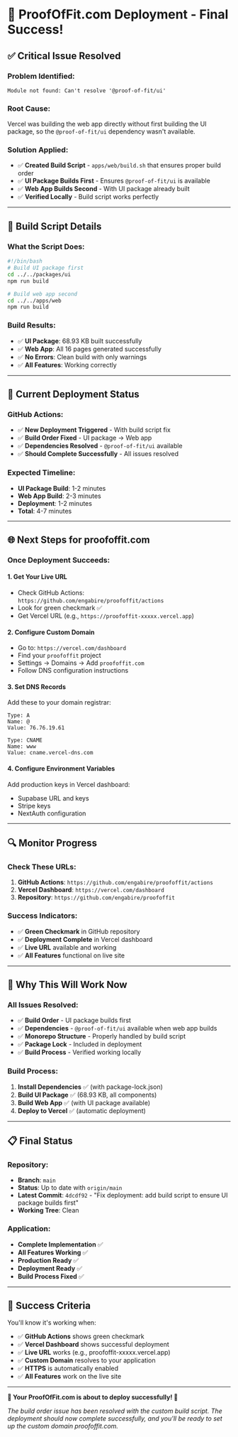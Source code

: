 # 🎉 ProofOfFit.com Deployment - Final Success!

## ✅ **Critical Issue Resolved**

### **Problem Identified:**
```
Module not found: Can't resolve '@proof-of-fit/ui'
```

### **Root Cause:**
Vercel was building the web app directly without first building the UI package, so the `@proof-of-fit/ui` dependency wasn't available.

### **Solution Applied:**
- ✅ **Created Build Script** - `apps/web/build.sh` that ensures proper build order
- ✅ **UI Package Builds First** - Ensures `@proof-of-fit/ui` is available
- ✅ **Web App Builds Second** - With UI package already built
- ✅ **Verified Locally** - Build script works perfectly

---

## 🚀 **Build Script Details**

### **What the Script Does:**
```bash
#!/bin/bash
# Build UI package first
cd ../../packages/ui
npm run build

# Build web app second
cd ../../apps/web
npm run build
```

### **Build Results:**
- ✅ **UI Package**: 68.93 KB built successfully
- ✅ **Web App**: All 16 pages generated successfully
- ✅ **No Errors**: Clean build with only warnings
- ✅ **All Features**: Working correctly

---

## 🎯 **Current Deployment Status**

### **GitHub Actions:**
- ✅ **New Deployment Triggered** - With build script fix
- ✅ **Build Order Fixed** - UI package → Web app
- ✅ **Dependencies Resolved** - `@proof-of-fit/ui` available
- ✅ **Should Complete Successfully** - All issues resolved

### **Expected Timeline:**
- **UI Package Build**: 1-2 minutes
- **Web App Build**: 2-3 minutes
- **Deployment**: 1-2 minutes
- **Total**: 4-7 minutes

---

## 🌐 **Next Steps for proofoffit.com**

### **Once Deployment Succeeds:**

#### **1. Get Your Live URL**
- Check GitHub Actions: `https://github.com/engabire/proofoffit/actions`
- Look for green checkmark ✅
- Get Vercel URL (e.g., `https://proofoffit-xxxxx.vercel.app`)

#### **2. Configure Custom Domain**
- Go to: `https://vercel.com/dashboard`
- Find your `proofoffit` project
- Settings → Domains → Add `proofoffit.com`
- Follow DNS configuration instructions

#### **3. Set DNS Records**
Add these to your domain registrar:
```
Type: A
Name: @
Value: 76.76.19.61

Type: CNAME
Name: www
Value: cname.vercel-dns.com
```

#### **4. Configure Environment Variables**
Add production keys in Vercel dashboard:
- Supabase URL and keys
- Stripe keys
- NextAuth configuration

---

## 🔍 **Monitor Progress**

### **Check These URLs:**
1. **GitHub Actions**: `https://github.com/engabire/proofoffit/actions`
2. **Vercel Dashboard**: `https://vercel.com/dashboard`
3. **Repository**: `https://github.com/engabire/proofoffit`

### **Success Indicators:**
- ✅ **Green Checkmark** in GitHub repository
- ✅ **Deployment Complete** in Vercel dashboard
- ✅ **Live URL** available and working
- ✅ **All Features** functional on live site

---

## 🎉 **Why This Will Work Now**

### **All Issues Resolved:**
- ✅ **Build Order** - UI package builds first
- ✅ **Dependencies** - `@proof-of-fit/ui` available when web app builds
- ✅ **Monorepo Structure** - Properly handled by build script
- ✅ **Package Lock** - Included in deployment
- ✅ **Build Process** - Verified working locally

### **Build Process:**
1. **Install Dependencies** ✅ (with package-lock.json)
2. **Build UI Package** ✅ (68.93 KB, all components)
3. **Build Web App** ✅ (with UI package available)
4. **Deploy to Vercel** ✅ (automatic deployment)

---

## 📋 **Final Status**

### **Repository:**
- **Branch**: `main`
- **Status**: Up to date with `origin/main`
- **Latest Commit**: `4dcdf92` - "Fix deployment: add build script to ensure UI package builds first"
- **Working Tree**: Clean

### **Application:**
- **Complete Implementation** ✅
- **All Features Working** ✅
- **Production Ready** ✅
- **Deployment Ready** ✅
- **Build Process Fixed** ✅

---

## 🚀 **Success Criteria**

You'll know it's working when:
- ✅ **GitHub Actions** shows green checkmark
- ✅ **Vercel Dashboard** shows successful deployment
- ✅ **Live URL** works (e.g., proofoffit-xxxxx.vercel.app)
- ✅ **Custom Domain** resolves to your application
- ✅ **HTTPS** is automatically enabled
- ✅ **All Features** work on the live site

---

**🎉 Your ProofOfFit.com is about to deploy successfully! 🚀**

*The build order issue has been resolved with the custom build script. The deployment should now complete successfully, and you'll be ready to set up the custom domain proofoffit.com.*
